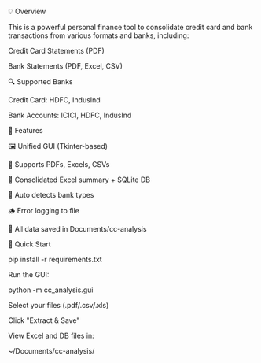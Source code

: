 💡 Overview

This is a powerful personal finance tool to consolidate credit card and bank transactions from various formats and banks, including:

Credit Card Statements (PDF)

Bank Statements (PDF, Excel, CSV)

🔍 Supported Banks

Credit Card: HDFC, IndusInd

Bank Accounts: ICICI, HDFC, IndusInd

🎯 Features

🖼 Unified GUI (Tkinter-based)

🧾 Supports PDFs, Excels, CSVs

📑 Consolidated Excel summary + SQLite DB

🧠 Auto detects bank types

🪵 Error logging to file

📁 All data saved in Documents/cc-analysis

🚀 Quick Start

pip install -r requirements.txt

Run the GUI:

python -m cc_analysis.gui

Select your files (.pdf/.csv/.xls)

Click "Extract & Save"

View Excel and DB files in:

~/Documents/cc-analysis/